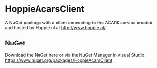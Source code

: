 # HoppieAcarsClient
A NuGet package with a client connecting to the ACARS service created and hosted by Hoppie.nl at http://www.hoppie.nl/.

## NuGet
Download the NuGet here or via the NuGet Manager in Visual Studio:
https://www.nuget.org/packages/HoppieAcarsClient
